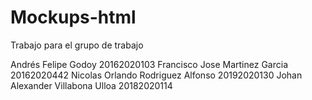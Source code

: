 # Mockups-html
Trabajo para el grupo de trabajo

Andrés Felipe Godoy 20162020103
Francisco Jose Martinez Garcia 20162020442
Nicolas Orlando Rodriguez Alfonso 20192020130
Johan Alexander Villabona Ulloa 20182020114
